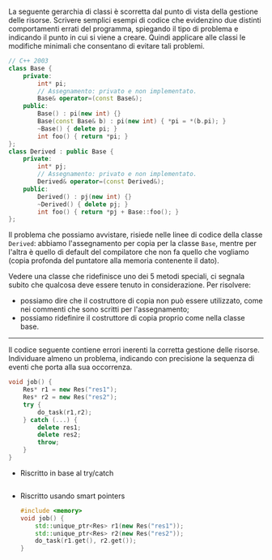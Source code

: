 ```toc
```
La seguente gerarchia di classi è scorretta dal punto di vista della gestione delle risorse. Scrivere semplici esempi di codice che evidenzino due distinti comportamenti errati del programma, spiegando il tipo di problema e indicando il punto in cui si viene a creare. Quindi applicare alle classi le modifiche minimali che consentano di evitare tali problemi.

```cpp
// C++ 2003
class Base {
	private:
		int* pi;
		// Assegnamento: privato e non implementato.
		Base& operator=(const Base&);
	public:
		Base() : pi(new int) {}
		Base(const Base& b) : pi(new int) { *pi = *(b.pi); }
		~Base() { delete pi; }
		int foo() { return *pi; }
};
class Derived : public Base {
	private:
		int* pj;
		// Assegnamento: privato e non implementato.
		Derived& operator=(const Derived&);
	public:
		Derived() : pj(new int) {}
		~Derived() { delete pj; }
		int foo() { return *pj + Base::foo(); }
};
```

Il problema che possiamo avvistare, risiede nelle linee di codice della classe `Derived`: abbiamo l'assegnamento per copia per la classe `Base`, mentre per l'altra è quello di default del compilatore che non fa quello che vogliamo (copia profonda del puntatore alla memoria contenente il dato).

Vedere una classe che ridefinisce uno dei 5 metodi speciali, ci segnala subito che qualcosa deve essere tenuto in considerazione. Per risolvere:
- possiamo dire che il costruttore di copia non può essere utilizzato, come nei commenti che sono scritti per l'assegnamento;
- possiamo ridefinire il costruttore di copia proprio come nella classe base.

---

Il codice seguente contiene errori inerenti la corretta gestione delle risorse. Individuare almeno un problema, indicando con precisione la sequenza di eventi che porta alla sua occorrenza.

```cpp
void job() {
	Res* r1 = new Res("res1");
	Res* r2 = new Res("res2");
	try {
		do_task(r1,r2);
	} catch (...) {
		delete res1;
		delete res2;
		throw;
	}
}
```

- Riscritto in base al try/catch
  ```cpp
  
  ```

- Riscritto usando smart pointers
  ```cpp
  #include <memory>
  void job() {
	  std::unique_ptr<Res> r1(new Res("res1"));
	  std::unique_ptr<Res> r2(new Res("res2"));
	  do_task(r1.get(), r2.get());
  }
  ```